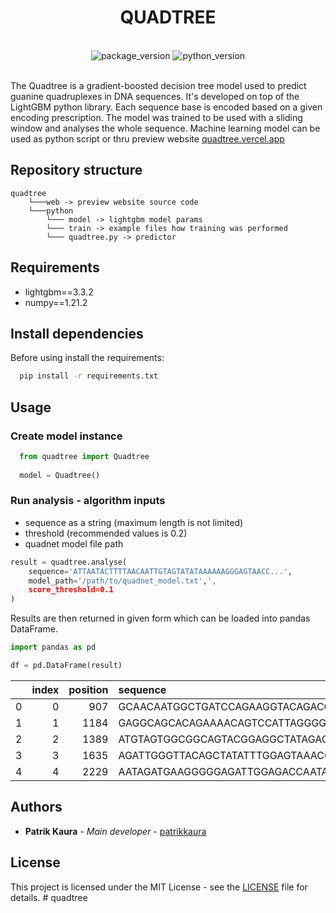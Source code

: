 <h1 align='center'> QUADTREE</h1>
<br />
<div align="center">
    <img src="https://img.shields.io/badge/Quadtree v1.0.0-green?style=for-the-badge" alt='package_version'/>
    <img src="https://img.shields.io/badge/python 3.7+-3670A0?style=for-the-badge&logo=python&logoColor=ffdd54" alt='python_version'/>
</div>
<br />

The Quadtree is a gradient-boosted decision tree model used to predict guanine quadruplexes in DNA sequences. It's developed on top of the LightGBM python library. Each sequence base is encoded based on a given encoding prescription. The model was trained to be used with a sliding window and analyses the whole sequence. Machine learning model can be used as python script or thru preview website [quadtree.vercel.app](https://quadtree.vercel.app/)

## Repository structure

```
quadtree
    └───web -> preview website source code
    └───python
        └─── model -> lightgbm model params
        └─── train -> example files how training was performed
        └─── quadtree.py -> predictor
```

## Requirements

- lightgbm==3.3.2
- numpy==1.21.2

## Install dependencies

Before using install the requirements:

```bash
  pip install -r requirements.txt
```

## Usage

### Create model instance

```python
  from quadtree import Quadtree
  
  model = Quadtree()
```

### Run analysis - algorithm inputs

- sequence as a string (maximum length is not limited)
- threshold (recommended values is 0.2)
- quadnet model file path

```python
result = quadtree.analyse(
    sequence='ATTAATACTTTTAACAATTGTAGTATATAAAAAAGGGAGTAACC...', 
    model_path='/path/to/quadnet_model.txt',', 
    score_threshold=0.1
)
```

Results are then returned in given form which can be  loaded into pandas DataFrame.

```python
import pandas as pd

df = pd.DataFrame(result)
```

|    |   index |   position | sequence                                                                                                                                                                                                                                                                      |   length |
|---:|--------:|-----------:|:------------------------------------------------------------------------------------------------------------------------------------------------------------------------------------------------------------------------------------------------------------------------------|---------:|
|  0 |       0 |        907 | GCAACAATGGCTGATCCAGAAGGTACAGACGGGGAGGGCACGGGTTGTAACGGCTGGTTTTATGTACAAGCTATTGTAGACAAAAAAACAGGAGATGTAATATCA                                                                                                                                                                     |      105 |
|  1 |       1 |       1184 | GAGGCAGCACAGAAAACAGTCCATTAGGGGAGCGGCTGGAGGTGGATACAGAGTTAAGTCCACGGTTACAAGAAATATCTTTAAATAGTGGGCAGA                                                                                                                                                                              |       96 |
|  2 |       2 |       1389 | ATGTAGTGGCGGCAGTACGGAGGCTATAGACAACGGGGGCACAGAGGGCAACAACAGCAGTGTAGACGGTACAAGTGACAATAGCAATATAGAAAATGTAAATCCAC                                                                                                                                                                   |      107 |
|  3 |       3 |       1635 | AGATTGGGTTACAGCTATATTTGGAGTAAACCCAACAATAGCAGAAGGATTTAAAACACTAATACAGCCATTTAT                                                                                                                                                                                                   |       75 |
|  4 |       4 |       2229 | AATAGATGAAGGGGGAGATTGGAGACCAATAGTGCAATTCCTGCGATACCAACAAATAGAGTTTATAACATTTTTAG                                                                                                                                                                                                 |       77 |                                                                                                                        


## Authors

* **Patrik Kaura** - *Main developer* - [patrikkaura](https://gitlab.com/PatrikKaura/)

## License

This project is licensed under the MIT License - see the [LICENSE](LICENSE) file for details. # quadtree
